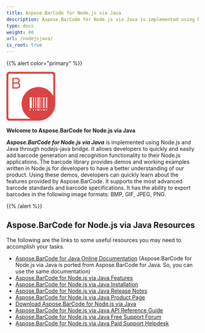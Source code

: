 ```yaml
---
title: Aspose.BarCode for Node.js via Java
description: Aspose.BarCode for Node.js via Java is implemented using Node.js and Java through nodejs-java bridge. It allows developers to quickly and easily add barcode generation and recognition functionality to their Node.js applications.
type: docs
weight: 80
url: /nodejsjava/
is_root: true
---
```


{{% alert color="primary" %}} 

![todo:image_alt_text](aspose-barcode-for-node-js-via-java-home_1)

**Welcome to Aspose.BarCode for Node.js via Java**

***Aspose.BarCode for Node.js via Java*** is implemented using Node.js and Java through nodejs-java bridge. It allows developers to quickly and easily add barcode generation and recognition functionality to their Node.js applications. The barcode library provides demos and working examples written in Node.js for developers to have a better understanding of our product. Using these demos, developers can quickly learn about the features provided by Aspose.BarCode. 
It supports the most advanced barcode standards and barcode specifications. It has the ability to export barcodes in the following image formats: BMP, GIF, JPEG, PNG. 

{{% /alert %}} 


## **Aspose.BarCode for Node.js via Java Resources**
The following are the links to some useful resources you may need to accomplish your tasks.

- [Aspose.BarCode for Java Online Documentation](https://docs.aspose.com/barcode/nodejsjava/) (Aspose.BarCode for Node.js via Java is ported from Aspose.BarCode for Java. So, you can use the same documentation)
- [Aspose.BarCode for Node.js via Java Features](https://docs.aspose.com/barcode/nodejsjava/features/)
- [Aspose.BarCode for Node.js via Java Installation](https://docs.aspose.com/barcode/nodejsjava/installation/)
- [Aspose.BarCode for Node.js via Java Release Notes](https://docs.aspose.com/barcode/nodejsjava/release-notes/)
- [Aspose.BarCode for Node.js via Java Product Page](https://products.aspose.com/barcode/nodejs-java)
- [Download Aspose.BarCode for Node.js via Java](https://downloads.aspose.com/barcode/nodejs)
- [Aspose.BarCode for Node.js via Java API Reference Guide](https://reference.aspose.com/barcode/nodejs/)
- [Aspose.BarCode for Node.js via Java Free Support Forum](https://forum.aspose.com/c/barcode)
- [Aspose.BarCode for Node.js via Java Paid Support Helpdesk](https://helpdesk.aspose.com/)








